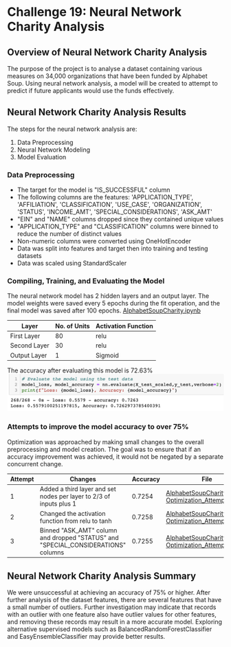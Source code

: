 # Challenge 19: Neural Network Charity Analysis

## Overview of Neural Network Charity Analysis

The purpose of the project is to analyse a dataset containing various measures on 34,000 organizations that have been funded by Alphabet Soup. Using neural network analysis, a model will be created to attempt to predict if future applicants would use the funds effectively.  
## Neural Network Charity Analysis Results

The steps for the neural network analysis are:
1. Data Preprocessing 
2. Neural Network Modeling
3. Model Evaluation
### Data Preprocessing

- The target for the model is "IS_SUCCESSFUL" column
- The following columns are the features: 'APPLICATION_TYPE', 'AFFILIATION', 'CLASSIFICATION', 'USE_CASE', 'ORGANIZATION', 'STATUS', 'INCOME_AMT', 'SPECIAL_CONSIDERATIONS', 'ASK_AMT'
- "EIN" and "NAME" columns dropped since they contained unique values
- "APPLICATION_TYPE" and "CLASSIFICATION" columns were binned to reduce the number of distinct values
- Non-numeric columns were converted using OneHotEncoder
- Data was split into features and target then into training and testing datasets
- Data was scaled using StandardScaler
### Compiling, Training, and Evaluating the Model

The neural network model has 2 hidden layers and an output layer. The model weights were saved every 5 epochs during the fit operation, and the final model was saved after 100 epochs. [AlphabetSoupCharity.ipynb](https://github.com/Hala-INTJ/Neural_Network_Charity_Analysis/blob/main/AlphabetSoupCharity.ipynb)

| Layer | No. of Units | Activation Function |
| --- | --- | --- |
| First Layer | 80 | relu |
| Second Layer | 30 | relu|
| Output Layer | 1 | Sigmoid | 


The accuracy after evaluating this model is 72.63%
![](https://github.com/Hala-INTJ/Neural_Network_Charity_Analysis/blob/main/model_accuracy.png)

### Attempts to improve the model accuracy to over 75%

Optimization was approached by making small changes to the overall preprocessing and model creation. The goal was to ensure that if an accuracy improvement was achieved, it would not be negated by a separate concurrent change. 

| Attempt | Changes | Accuracy | File | 
| --- | --- | --- | --- |
| 1 | Added a third layer and set nodes per layer to 2/3 of inputs plus 1 | 0.7254 | [AlphabetSoupCharity-Optimization_Attempt1.ipynb](https://github.com/Hala-INTJ/Neural_Network_Charity_Analysis/blob/main/AlphabetSoupCharity-Optimization_Attempt1.ipynb) |
| 2 | Changed the activation function from relu to tanh | 0.7258 | [AlphabetSoupCharity-Optimization_Attempt2.ipynb](https://github.com/Hala-INTJ/Neural_Network_Charity_Analysis/blob/main/AlphabetSoupCharity-Optimization_Attempt2.ipynb) |
| 3 | Binned "ASK_AMT" column and dropped "STATUS" and "SPECIAL_CONSIDERATIONS" columns | 0.7255 | [AlphabetSoupCharity-Optimization_Attempt3.ipynb](https://github.com/Hala-INTJ/Neural_Network_Charity_Analysis/blob/main/AlphabetSoupCharity-Optimization_Attempt3.ipynb) |

## Neural Network Charity Analysis Summary

We were unsuccessful at achieving an accuracy of 75% or higher. After further analysis of the dataset features, there are several features that have a small number of outliers. Further investigation may indicate that records with an outlier with one feature also have outlier values for other features, and removing these records may result in a more accurate model. Exploring alternative supervised models such as BalancedRandomForestClassifier and EasyEnsembleClassifier may provide better results.

